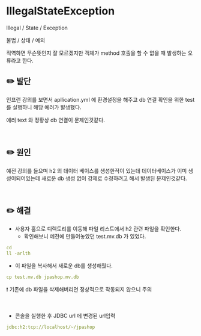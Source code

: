 # IllegalStateException

Illegal / State / Exception

불법 / 상태 / 예외

직역하면 무슨뜻인지 잘 모르겠지만 객체가 method 호출을 할 수 없을 때 발생하는 오류라고 한다.

## ✏️ 발단

인프런 강의를 보면서 apllication.yml 에 환경설정을 해주고 db 연결 확인을 위한 test 를 실행하니 해당 에러가 발생했다.

에러 text 와 정황상 db 연결이 문제인것같다.

<br>

## ✏️ 원인

예전 강의를 들으며 h2 의 데이터 베이스를 생성한적이 있는데 데이터베이스가 이미 생성이되어있는데 새로운 db 생성 없이 강제로 수정하려고 해서 발생된 문제인것같다.

<br>

## ✏️ 해결

- 사용자 홈으로 디렉토리를 이동해 파일 리스트에서 h2 관련 파일을 확인한다.
    - 확인해보니 예전에 만들어놓았던 test.mv.db 가 있었다.

```yaml
cd
ll -arlth
```

- 이 파일을 복사해서 새로운 db를 생성해줬다.

```yaml
cp test.mv.db jpashop.mv.db
```

❗️ 기존에 db 파일을 삭제해버리면 정상적으로 작동되지 않으니 주의

<br>

- 콘솔을 실행한 후 JDBC url 에 변경된 url입력

```yaml
jdbc:h2:tcp://localhost/~/jpashop
```